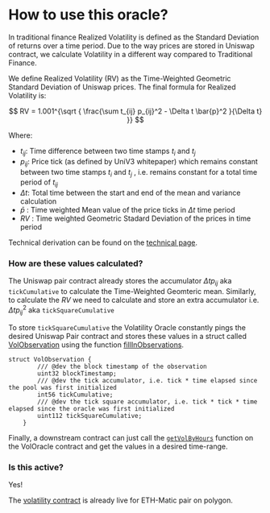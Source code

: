 # How to use this oracle?

In traditional finance Realized Volatility is defined as the Standard Deviation of returns over a time period. Due to the way prices are stored in Uniswap contract, we calculate Volatility in a different way compared to Traditional Finance.

We define Realized Volatility (RV) as the Time-Weighted Geometric Standard Deviation of Uniswap prices. The final formula for Realized Volatility is:

$$
RV = 1.001^{\sqrt {
\frac{\sum t_{ij}  p_{ij}^2 - \Delta t \bar{p}^2 }{\Delta t} }}
$$

Where:

- $t_{ij}$: Time difference between two time stamps $t_i$ and $t_j$
- $p_{ij}$: Price tick (as defined by UniV3 whitepaper) which remains constant between two time stamps $t_i$ and $t_j$ , i.e. remains constant for a total time period of $t_{ij}$
- $\Delta t$: Total time between the start and end of the mean and variance calculation
- $\bar{p}$ : Time weighted Mean value of the price ticks in $\Delta t$ time period
- $RV$ : Time weighted Geometric Stadard Deviation of the prices in time period

Technical derivation can be found on the [technical page](https://ankitchiplunkar.com/v3-volatility-oracle/technical/).

### How are these values calculated?

The Uniswap pair contract already stores the accumulator $\Delta t p_{ij}$ aka `tickCumulative` to calculate the Time-Weighted Geomteric mean. Similarly, to calculate the $RV$ we need to calculate and store an extra accumulator i.e. $\Delta t p_{ij}^2$ aka `tickSquareCumulative`

To store `tickSquareCumulative` the Volatility Oracle constantly pings the desired Uniswap Pair contract and stores these values in a struct called [VolObservation](https://github.com/ankitchiplunkar/v3-volatility-oracle/blob/main/contracts/VolOracleLib.sol#L12) using the function [fillInObservations](https://github.com/ankitchiplunkar/v3-volatility-oracle/blob/main/contracts/VolOracle.sol#L150).

```
struct VolObservation {
        /// @dev the block timestamp of the observation
        uint32 blockTimestamp;
        /// @dev the tick accumulator, i.e. tick * time elapsed since the pool was first initialized
        int56 tickCumulative;
        /// @dev the tick square accumulator, i.e. tick * tick * time elapsed since the oracle was first initialized
        uint112 tickSquareCumulative;
    }
```

Finally, a downstream contract can just call the [`getVolByHours`](https://github.com/ankitchiplunkar/v3-volatility-oracle/blob/main/contracts/VolOracle.sol#L113) function on the VolOracle contract and get the values in a desired time-range.

### Is this active?

Yes!

The [volatility contract](https://app.gelato.network/task/0xc846f25da923971488b03c980db60d2a2f3d9a917dec481300e3740f4a78cac3?chainId=137) is already live for ETH-Matic pair on polygon.
